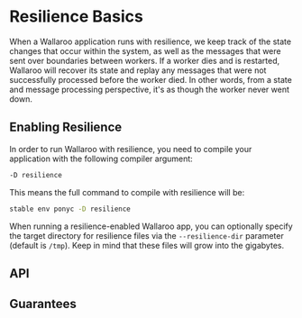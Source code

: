 # Resilience Basics 

When a Wallaroo application runs with resilience, we keep track of the state changes 
that occur within the system, as well as the messages that were sent over 
boundaries between workers. If a worker dies and is restarted, Wallaroo will 
recover its state and replay any messages that were not successfully processed 
before the worker died. In other words, from a state and message processing 
perspective, it's as though the worker never went down.

## Enabling Resilience

In order to run Wallaroo with resilience, you need to compile your application with the 
following compiler argument:

```bash
-D resilience
```

This means the full command to compile with resilience will be:

```bash
stable env ponyc -D resilience
```

When running a resilience-enabled Wallaroo app, you can optionally specify the 
target directory for resilience files via the `--resilience-dir` parameter 
(default is `/tmp`). Keep in mind that these files will grow into the gigabytes.

## API

## Guarantees


